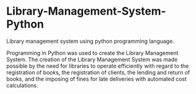 # Library-Management-System-Python
Library management system using python programming language.




Programming in Python was used to create the Library Management System. The creation of the Library Management System was made possible by the need for libraries to operate efficiently with regard to the registration of books, the registration of clients, the lending and return of books, and the imposing of fines for late deliveries with automated cost calculations.
